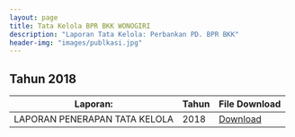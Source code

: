 ```yaml
---
layout: page
title: Tata Kelola BPR BKK WONOGIRI
description: "Laporan Tata Kelola: Perbankan PD. BPR BKK"
header-img: "images/publkasi.jpg"
---
```

## Tahun 2018

| Laporan:	| Tahun | File Download |
--------------- | ------- | ------------- |
LAPORAN PENERAPAN TATA KELOLA		| 2018			| [Download](/laporan/LAPORAN_TATA_KELOLA_2018.pdf)


